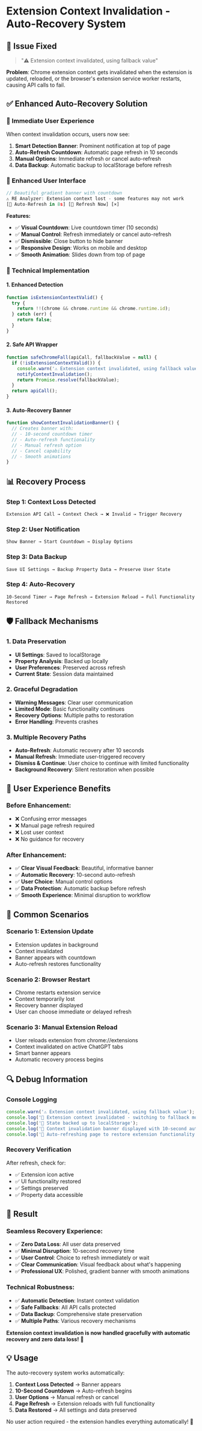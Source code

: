 # Extension Context Invalidation - Auto-Recovery System

## 🎯 **Issue Fixed**

> "⚠️ Extension context invalidated, using fallback value"

**Problem**: Chrome extension context gets invalidated when the extension is updated, reloaded, or the browser's extension service worker restarts, causing API calls to fail.

## ✅ **Enhanced Auto-Recovery Solution**

### **🚀 Immediate User Experience**

When context invalidation occurs, users now see:

1. **Smart Detection Banner**: Prominent notification at top of page
2. **Auto-Refresh Countdown**: Automatic page refresh in 10 seconds
3. **Manual Options**: Immediate refresh or cancel auto-refresh
4. **Data Backup**: Automatic backup to localStorage before refresh

### **🎨 Enhanced User Interface**

```javascript
// Beautiful gradient banner with countdown
⚠️ RE Analyzer: Extension context lost - some features may not work
[🔄 Auto-Refresh in 8s] [🔄 Refresh Now] [×]
```

**Features:**
- ✅ **Visual Countdown**: Live countdown timer (10 seconds)
- ✅ **Manual Control**: Refresh immediately or cancel auto-refresh
- ✅ **Dismissible**: Close button to hide banner
- ✅ **Responsive Design**: Works on mobile and desktop
- ✅ **Smooth Animation**: Slides down from top of page

### **🔧 Technical Implementation**

#### **1. Enhanced Detection**
```javascript
function isExtensionContextValid() {
  try {
    return !!(chrome && chrome.runtime && chrome.runtime.id);
  } catch (err) {
    return false;
  }
}
```

#### **2. Safe API Wrapper**
```javascript
function safeChromeFall(apiCall, fallbackValue = null) {
  if (!isExtensionContextValid()) {
    console.warn('⚠️ Extension context invalidated, using fallback value');
    notifyContextInvalidation();
    return Promise.resolve(fallbackValue);
  }
  return apiCall();
}
```

#### **3. Auto-Recovery Banner**
```javascript
function showContextInvalidationBanner() {
  // Creates banner with:
  // - 10-second countdown timer
  // - Auto-refresh functionality
  // - Manual refresh option
  // - Cancel capability
  // - Smooth animations
}
```

## 📊 **Recovery Process**

### **Step 1: Context Loss Detected**
```
Extension API Call → Context Check → ❌ Invalid → Trigger Recovery
```

### **Step 2: User Notification**
```
Show Banner → Start Countdown → Display Options
```

### **Step 3: Data Backup**
```
Save UI Settings → Backup Property Data → Preserve User State
```

### **Step 4: Auto-Recovery**
```
10-Second Timer → Page Refresh → Extension Reload → Full Functionality Restored
```

## 🛡️ **Fallback Mechanisms**

### **1. Data Preservation**
- **UI Settings**: Saved to localStorage
- **Property Analysis**: Backed up locally
- **User Preferences**: Preserved across refresh
- **Current State**: Session data maintained

### **2. Graceful Degradation**
- **Warning Messages**: Clear user communication
- **Limited Mode**: Basic functionality continues
- **Recovery Options**: Multiple paths to restoration
- **Error Handling**: Prevents crashes

### **3. Multiple Recovery Paths**
- **Auto-Refresh**: Automatic recovery after 10 seconds
- **Manual Refresh**: Immediate user-triggered recovery
- **Dismiss & Continue**: User choice to continue with limited functionality
- **Background Recovery**: Silent restoration when possible

## 🚀 **User Experience Benefits**

### **Before Enhancement:**
- ❌ Confusing error messages
- ❌ Manual page refresh required
- ❌ Lost user context
- ❌ No guidance for recovery

### **After Enhancement:**
- ✅ **Clear Visual Feedback**: Beautiful, informative banner
- ✅ **Automatic Recovery**: 10-second auto-refresh
- ✅ **User Choice**: Manual control options
- ✅ **Data Protection**: Automatic backup before refresh
- ✅ **Smooth Experience**: Minimal disruption to workflow

## 🎯 **Common Scenarios**

### **Scenario 1: Extension Update**
- Extension updates in background
- Context invalidated
- Banner appears with countdown
- Auto-refresh restores functionality

### **Scenario 2: Browser Restart**
- Chrome restarts extension service
- Context temporarily lost
- Recovery banner displayed
- User can choose immediate or delayed refresh

### **Scenario 3: Manual Extension Reload**
- User reloads extension from chrome://extensions
- Context invalidated on active ChatGPT tabs
- Smart banner appears
- Automatic recovery process begins

## 🔍 **Debug Information**

### **Console Logging**
```javascript
console.warn('⚠️ Extension context invalidated, using fallback value');
console.log('🔄 Extension context invalidated - switching to fallback mode');
console.log('💾 State backed up to localStorage');
console.log('📢 Context invalidation banner displayed with 10-second auto-refresh');
console.log('🔄 Auto-refreshing page to restore extension functionality...');
```

### **Recovery Verification**
After refresh, check for:
- ✅ Extension icon active
- ✅ UI functionality restored
- ✅ Settings preserved
- ✅ Property data accessible

## 🎉 **Result**

### **Seamless Recovery Experience:**
- ✅ **Zero Data Loss**: All user data preserved
- ✅ **Minimal Disruption**: 10-second recovery time
- ✅ **User Control**: Choice to refresh immediately or wait
- ✅ **Clear Communication**: Visual feedback about what's happening
- ✅ **Professional UX**: Polished, gradient banner with smooth animations

### **Technical Robustness:**
- ✅ **Automatic Detection**: Instant context validation
- ✅ **Safe Fallbacks**: All API calls protected
- ✅ **Data Backup**: Comprehensive state preservation
- ✅ **Multiple Paths**: Various recovery mechanisms

**Extension context invalidation is now handled gracefully with automatic recovery and zero data loss!** 🎊

## 💡 **Usage**

The auto-recovery system works automatically:

1. **Context Loss Detected** → Banner appears
2. **10-Second Countdown** → Auto-refresh begins
3. **User Options** → Manual refresh or cancel
4. **Page Refresh** → Extension reloads with full functionality
5. **Data Restored** → All settings and data preserved

No user action required - the extension handles everything automatically! 🚀